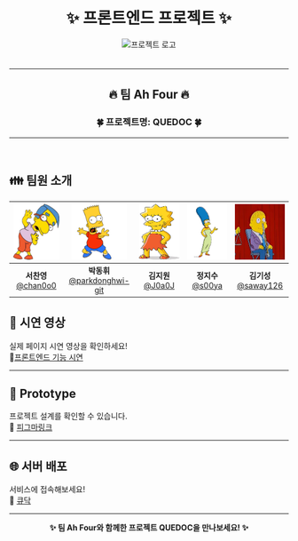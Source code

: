 <h1 align="center">✨ 프론트엔드 프로젝트 ✨</h1>

<div align="center">
  <img src="./src/assets/logo/icon.png" alt="프로젝트 로고" width="120" style="margin-bottom: 20px;">
</div>

---

<h2 align="center">🔥 팀 Ah Four 🔥</h2>

<h3 align="center">🍀 프로젝트명: <strong>QUEDOC</strong> 🍀</h3>

---

<br>

## 👪 팀원 소개

<div align="center">

|   <img src="./src/assets/profile/chan.webp" width="100" height="100"/>   |   <img src="./src/assets/profile/bart.gif" width="100" height="100"/>   | <img src="./src/assets/profile/risa.png" width="100" height="100"/>  |  <img src="./src/assets/profile/merge.png" width="100" height="100"/>  |    <img src="./src/assets/profile/ki.png" width="100" height="100"/>    | 
| :--------------------------------------------------------: | :--------------------------------------------------------: | :--------------------------------------------------------: | :------------------------------------------------------: | :----------------------------------------------------------: | 
|  **서찬영**<br/>[@chan0o0](https://github.com/chan0o0seo) |  **박동휘**<br/>[@parkdonghwi-git](https://github.com/parkdonghwi-git) |  **김지원**<br/>[@J0a0J](https://github.com/J0a0J) |  **정지수**<br/>[@s00ya](https://github.com/s00ya) |  **김기성**<br/>[@saway126](https://github.com/saway126) | 



</div>


## 🎥 시연 영상
실제 페이지 시연 영상을 확인하세요!  
👀<a href= 'https://github.com/beyond-sw-camp/be12-2nd-ah_four-quedoc/wiki/%ED%94%84%EB%A1%A0%ED%8A%B8%EC%97%94%EB%93%9C-%EC%8B%9C%EC%97%B0%EC%98%81%EC%83%81'>프론트엔드 기능 시연</a>

---

## 🎨 Prototype
프로젝트 설계를 확인할 수 있습니다.  
🌈 <a href= 'https://www.figma.com/design/YpDRCaAzeEMd8AUxfkHWls/Quedoc-prototype?node-id=39-2&t=n8ppCervBLJDCeY5-1'>피그마링크</a>

---

## 🌐 서버 배포
서비스에 접속해보세요!  
🏣 <a href='http://www.quedoc.kro.kr'> 큐닥</a>

---

<div align="center">
  <strong>✨ 팀 Ah Four와 함께한 프로젝트 QUEDOC을 만나보세요! ✨</strong>
</div>
